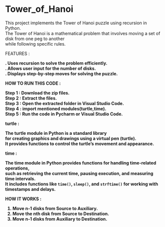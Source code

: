# Tower_of_Hanoi

This project implements the Tower of Hanoi puzzle using recursion in Python.<br>
The Tower of Hanoi is a mathematical problem that involves moving a set of disk from one peg to another<br>
while following specific rules.<br>

FEATURES : <b>

. Uses recursion to solve the problem efficiently.<br>
. Allows user input for the number of disks.<br>
. Displays step-by-step moves for solving the puzzle.<br>

HOW TO RUN THIS CODE : <b>

Step 1 : Download the zip files.<br>
Step 2 : Extract the files.<br>
Step 3 : Open the extracted folder in Visual Studio Code.<br>
Step 4 : import mentioned modules(turtle,time).<br>
Step 5 : Run the code in Pycharm or Visual Studio Code.<br>

turtle : <b>

The turtle module in Python is a standard library<br> 
for creating graphics and drawings using a virtual pen (turtle).<br> 
It provides functions to control the turtle’s movement and appearance.<br>

time : <b>

The time module in Python provides functions for handling time-related operations,<br> 
such as retrieving the current time, pausing execution, and measuring time intervals.<br>
It includes functions like `time()`, `sleep()`, and `strftime()` for working with timestamps and delays.<br>

HOW IT WORKS : <b>

1. Move n-1 disks from Source to Auxiliary.<br>
2. Move the nth disk from Source to Destination.<br>
3. Move n-1 disks from Auxiliary to Destination.
   

